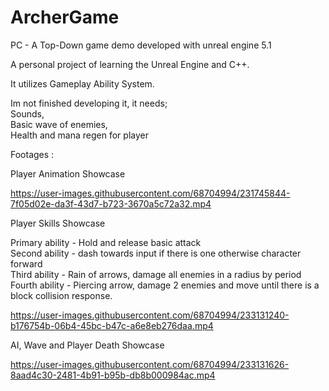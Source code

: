 # ArcherGame
PC - A Top-Down game demo developed with unreal engine 5.1

A personal project of learning the Unreal Engine and C++.

It utilizes Gameplay Ability System.

Im not finished developing it, it needs;\
Sounds,\
Basic wave of enemies,\
Health and mana regen for player

Footages : 

Player Animation Showcase

https://user-images.githubusercontent.com/68704994/231745844-7f05d02e-da3f-43d7-b723-3670a5c72a32.mp4

Player Skills Showcase

Primary ability - Hold and release basic attack\
Second ability - dash towards input if there is one otherwise character forward\
Third ability - Rain of arrows, damage all enemies in a radius by period\
Fourth ability - Piercing arrow, damage 2 enemies and move until there is a block collision response.

https://user-images.githubusercontent.com/68704994/233131240-b176754b-06b4-45bc-b47c-a6e8eb276daa.mp4

AI, Wave and Player Death Showcase

https://user-images.githubusercontent.com/68704994/233131626-8aad4c30-2481-4b91-b95b-db8b000984ac.mp4
